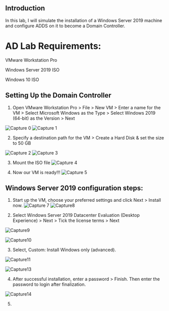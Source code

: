 ## Introduction
In this lab, I will simulate the installation of a Windows Server 2019 machine and configure ADDS on it to become a Domain Controller.
# AD Lab Requirements:
VMware Workstation Pro

Windows Server 2019 ISO

Windows 10 ISO
## Setting Up the Domain Controller
1. Open VMware Workstation Pro > File > New VM > Enter a name for the VM > Select Microsoft Windows as the Type > Select Windows 2019 (64-bit) as the Version > Next

![Capture 0](https://github.com/user-attachments/assets/4bdaf3e0-6890-4042-b0a0-75515fc0c8c6)
![Capture 1](https://github.com/user-attachments/assets/b4179d75-46e8-4124-8c56-94f2f344f389)

2. Specify a destination path for the VM > Create a Hard Disk & set the size to 50 GB

![Capture 2](https://github.com/user-attachments/assets/da8f47d0-1af3-42ab-b55a-4b9c4135606d)
![Capture 3](https://github.com/user-attachments/assets/7e6da549-ffe7-48c2-8f47-ee6d9c8a0db5)

3. Mount the ISO file
![Capture 4](https://github.com/user-attachments/assets/2384d198-6eb1-441f-9336-c9d22cd8f62d)

4. Now our VM is ready!!!
![Capture 5](https://github.com/user-attachments/assets/66bfef65-8f19-47bb-80ee-6b570b0debdd)

## Windows Server 2019 configuration steps:
1. Start up the VM, choose your preferred settings and click Next > Install now.
![Capture 7](https://github.com/user-attachments/assets/b2e47a5a-85ef-4af9-a30c-bc9cd38e57e0)
![Capture8](https://github.com/user-attachments/assets/2e7781ba-742b-4105-a02c-77f500be336c)


2. Select Windows Server 2019 Datacenter Evaluation (Desktop Experience) > Next > Tick the license terms > Next

![Capture9](https://github.com/user-attachments/assets/44adf0f0-2255-4368-a81b-dcb224ab3696)

![Capture10](https://github.com/user-attachments/assets/9cd687e8-49c7-4f71-a4c6-4d10f3c1ba40)

3. Select, Custom: Install Windows only (advanced).

![Capture11](https://github.com/user-attachments/assets/59830798-3abe-4a09-a369-1ed3bd16258c)

![Capture13](https://github.com/user-attachments/assets/95143d6f-68c5-4b0c-bf2a-8ca3f1577989)

4. After successful installation, enter a password > Finish. Then enter the password to login after finalization.

![Capture14](https://github.com/user-attachments/assets/6eb0f72d-c65f-42d5-9bf3-3f61fa5677d0)


5. 
